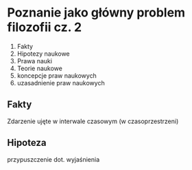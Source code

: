 # Poznanie jako główny problem filozofii cz. 2
1. Fakty
2. Hipotezy naukowe
3. Prawa nauki
4. Teorie naukowe
5. koncepcje praw naukowych
6. uzasadnienie praw naukowych

## Fakty
Zdarzenie ujęte w interwale czasowym (w czasoprzestrzeni)

## Hipoteza
przypuszczenie dot. wyjaśnienia